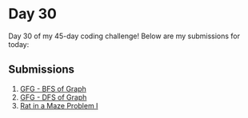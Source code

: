 # Day 30

Day 30 of my 45-day coding challenge! Below are my submissions for today:

## Submissions

1. [GFG - BFS of Graph](./gfg-bfs-of-graph/submission_ss.png)
2. [GFG - DFS of Graph](./gfg-dfs-of-graph/submission_ss.png)
3. [Rat in a Maze Problem I](./gfg-rat-in-a-maze-problem-i/submission_ss.png)